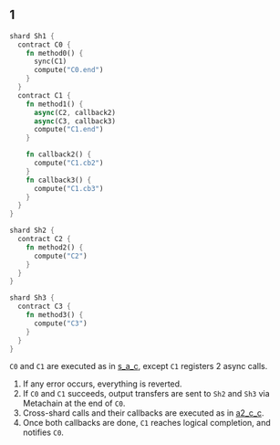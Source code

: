
## 1

```rust
shard Sh1 {
  contract C0 {
    fn method0() {
      sync(C1)
      compute("C0.end")
    }
  }
  contract C1 {
    fn method1() {
      async(C2, callback2)
      async(C3, callback3)
      compute("C1.end")
    }

    fn callback2() {
      compute("C1.cb2")
    }
    fn callback3() {
      compute("C1.cb3")
    }
  }
}

shard Sh2 {
  contract C2 {
    fn method2() {
      compute("C2")
    }
  }
}

shard Sh3 {
  contract C3 {
    fn method3() {
      compute("C3")
    }
  }
}

```

`C0` and `C1` are executed as in [s_a_c](s_a_c.md), except `C1` registers 2 async calls.

1. If any error occurs, everything is reverted.
2. If `C0` and `C1` succeeds, output transfers are sent to `Sh2` and `Sh3` via Metachain at the end of `C0`.
3. Cross-shard calls and their callbacks are executed as in [a2_c_c](a2_c_c.md).
4. Once both callbacks are done, `C1` reaches logical completion, and notifies `C0`.
